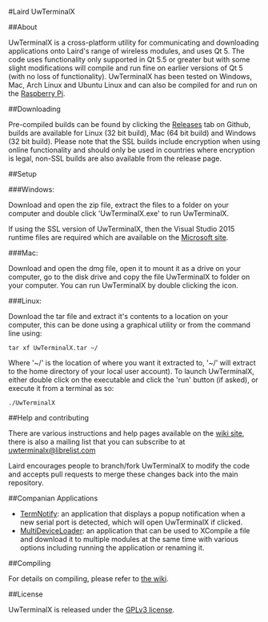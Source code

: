#Laird UwTerminalX

##About

UwTerminalX is a cross-platform utility for communicating and downloading applications onto Laird's range of wireless modules, and uses Qt 5. The code uses functionality only supported in Qt 5.5 or greater but with some slight modifications will compile and run fine on earlier versions of Qt 5 (with no loss of functionality). UwTerminalX has been tested on Windows, Mac, Arch Linux and Ubuntu Linux and can also be compiled for and run on the [Raspberry Pi](http://uwterminalx.no-ip.org/Github/rpi.png).

##Downloading

Pre-compiled builds can be found by clicking the [Releases](https://github.com/LairdCP/UwTerminalX/releases) tab on Github, builds are available for Linux (32 bit build), Mac (64 bit build) and Windows (32 bit build). Please note that the SSL builds include encryption when using online functionality and should only be used in countries where encryption is legal, non-SSL builds are also available from the release page.

##Setup

###Windows:

Download and open the zip file, extract the files to a folder on your computer and double click 'UwTerminalX.exe' to run UwTerminalX.

If using the SSL version of UwTerminalX, then the Visual Studio 2015 runtime files are required which are available on the [Microsoft site](https://www.microsoft.com/en-gb/download/details.aspx?id=48145).

###Mac:

Download and open the dmg file, open it to mount it as a drive on your computer, go to the disk drive and copy the file UwTerminalX to folder on your computer. You can run UwTerminalX by double clicking the icon.

###Linux:

Download the tar file and extract it's contents to a location on your computer, this can be done using a graphical utility or from the command line using:

	tar xf UwTerminalX.tar ~/

Where '~/' is the location of where you want it extracted to, '~/' will extract to the home directory of your local user account). To launch UwTerminalX, either double click on the executable and click the 'run' button (if asked), or execute it from a terminal as so:

	./UwTerminalX

##Help and contributing

There are various instructions and help pages available on the [wiki site](https://github.com/LairdCP/UwTerminalX/wiki/), there is also a mailing list that you can subscribe to at uwterminalx@librelist.com

Laird encourages people to branch/fork UwTerminalX to modify the code and accepts pull requests to merge these changes back into the main repository.

##Companian Applications

 * [TermNotify](https://github.com/LairdCP/TermNotify): an application that displays a popup notification when a new serial port is detected, which will open UwTerminalX if clicked.
 * [MultiDeviceLoader](https://github.com/LairdCP/MultiDeviceLoader): an application that can be used to XCompile a file and download it to multiple modules at the same time with various options including running the application or renaming it.

##Compiling

For details on compiling, please refer to [the wiki](https://github.com/LairdCP/UwTerminalX/wiki/Compiling).

##License

UwTerminalX is released under the [GPLv3 license](https://github.com/LairdCP/UwTerminalX/blob/master/LICENSE).